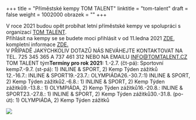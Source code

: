 +++
title = "Příměstské kempy TOM TALENT"
linktitle = "tom-talent"
draft = false
weight = 1002000
obrazek = ""
+++

V roce 2021 budou opět probíhat letní příměstské kempy ve spolupráci s organizací [TOM TALENT](https://www.tomtalent.cz/).  
Přihlásit na kempy se se budete moci přihlásit v od 11.ledna 2021 [ZDE](https://tomtalent.webooker.eu/Courses?semesterID=21541), kompletní informace [ZDE.](https://www.tomtalent.cz/)  
V PŘÍPADĚ JAKÝCHKOLIV DOTAZŮ NÁS NEVÁHEJTE KONTAKTOVAT NA TEL. 725 345 365 A 737 461 312 NEBO NA EMAILU INFO@TOMTALENT.CZ  
TOM TALENT tým**Termíny pro rok 2021:** 1.-2.7. (čt-pá): Sportovní kemp7.-9.7. (st-pá): 1) INLINE \& SPORT, 2) Kemp Týden zážitků  
12.-16.7.: INLINE \& SPORT19.-23.7.: OLYMPIÁDA26.-30.7.:1) INLINE \& SPORT, 2) Kemp Týden zážitků2.-6.8.: 1) INLINE \& SPORT, 2) Kemp Týden zážitků9.-13.8.: 1) OLYMPIÁDA, 2) Kemp Týden zážitků16.-20.8.: INLINE \& SPORT23.-27.8.: 1) INLINE \& SPORT, 2) Kemp Týden zážitků30.-31.8. (po-út): 1) OLYMPIÁDA, 2) Kemp Týden zážitků

![](/assets/media/Příměstské%20tábory%20TOM%20TALENT.png)
